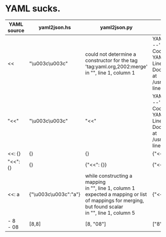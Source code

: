 # YAML sucks.

| YAML source | yaml2json.hs | yaml2json.py | yaml2json.pl |
|---|---|---|---|
| << | "\u003c\u003c" | could not determine a constructor for the tag 'tag:yaml.org,2002:merge'<br>  in "<stdin>", line 1, column 1 | YAML Error: Expected separator '---'<br>   Code: YAML_PARSE_ERR_NO_SEPARATOR<br>   Line: 1<br>   Document: 2<br> at /usr/share/perl5/YAML/Loader.pm line 81.<br> |
| "<<" | "\u003c\u003c" | "<<" | YAML Error: Expected separator '---'<br>   Code: YAML_PARSE_ERR_NO_SEPARATOR<br>   Line: 1<br>   Document: 2<br> at /usr/share/perl5/YAML/Loader.pm line 81.<br> |
| <<: {} | {} | {} | {"<<":{}} |
| "<<": {} | {} | {"<<": {}} | {"<<":{}} |
| <<: a | {"\u003c\u003c":"a"} | while constructing a mapping<br>  in "<stdin>", line 1, column 1<br>expected a mapping or list of mappings for merging, but found scalar<br>  in "<stdin>", line 1, column 5 | {"<<":"a"} |
| - 8<br>- 08 | [8,8] | [8, "08"] | ["8"] |
